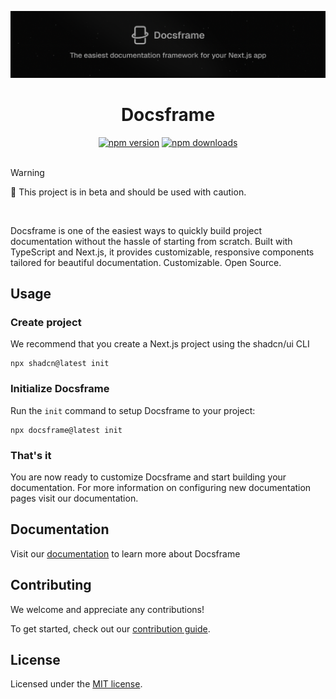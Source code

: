 ![hero](https://github.com/skredev/docsframe/blob/main/public/GitHub-Header.png)

<h1 align="center">
Docsframe
</h1>

<div align="center">
    <a href="https://www.npmjs.com/package/docsframe"><img src="https://img.shields.io/npm/v/docsframe?maxAge=3600" alt="npm version" /></a>
    <a href="https://www.npmjs.com/package/docsframe"><img src="https://img.shields.io/npm/dt/docsframe?maxAge=3600" alt="npm downloads" /></a>
</div>

<br>

> [!WARNING]
> 🚧 This project is in beta and should be used with caution.

<br>

Docsframe is one of the easiest ways to quickly build project documentation without the hassle of starting from scratch. Built with TypeScript and Next.js, it provides customizable, responsive components tailored for beautiful documentation. Customizable. Open Source.

## Usage

### Create project

We recommend that you create a Next.js project using the shadcn/ui CLI

```
npx shadcn@latest init
```

### Initialize Docsframe

Run the `init` command to setup Docsframe to your project:

```
npx docsframe@latest init
```

### That's it

You are now ready to customize Docsframe and start building your documentation.
For more information on configuring new documentation pages visit our documentation.

## Documentation

Visit our [documentation](https://docsframe.work/docs) to learn more about Docsframe

## Contributing

We welcome and appreciate any contributions!

To get started, check out our [contribution guide](https://github.com/skredev/docsframe/blob/main/CONTRIBUTING.md).

## License

Licensed under the [MIT license](https://github.com/skredev/docsframe/blob/main/LICENSE).
